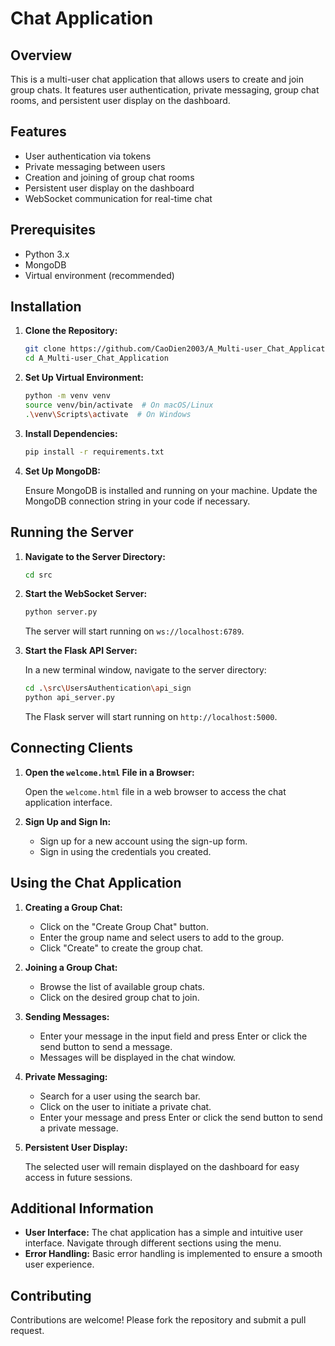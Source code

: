 # Chat Application

## Overview

This is a multi-user chat application that allows users to create and join group chats. It features user authentication, private messaging, group chat rooms, and persistent user display on the dashboard.

## Features

- User authentication via tokens
- Private messaging between users
- Creation and joining of group chat rooms
- Persistent user display on the dashboard
- WebSocket communication for real-time chat

## Prerequisites

- Python 3.x
- MongoDB
- Virtual environment (recommended)

## Installation

1. **Clone the Repository:**

    ```bash
    git clone https://github.com/CaoDien2003/A_Multi-user_Chat_Application.git
    cd A_Multi-user_Chat_Application
    ```

2. **Set Up Virtual Environment:**

    ```bash
    python -m venv venv
    source venv/bin/activate  # On macOS/Linux
    .\venv\Scripts\activate  # On Windows
    ```

3. **Install Dependencies:**

    ```bash
    pip install -r requirements.txt
    ```

4. **Set Up MongoDB:**

    Ensure MongoDB is installed and running on your machine. Update the MongoDB connection string in your code if necessary.

## Running the Server

1. **Navigate to the Server Directory:**

    ```bash
    cd src
    ```

2. **Start the WebSocket Server:**

    ```bash
    python server.py
    ```

    The server will start running on `ws://localhost:6789`.

3. **Start the Flask API Server:**

    In a new terminal window, navigate to the server directory:

    ```bash
    cd .\src\UsersAuthentication\api_sign  
    python api_server.py
    ```

    The Flask server will start running on `http://localhost:5000`.

## Connecting Clients

1. **Open the `welcome.html` File in a Browser:**

    Open the `welcome.html` file in a web browser to access the chat application interface.

2. **Sign Up and Sign In:**

    - Sign up for a new account using the sign-up form.
    - Sign in using the credentials you created.

## Using the Chat Application

1. **Creating a Group Chat:**

    - Click on the "Create Group Chat" button.
    - Enter the group name and select users to add to the group.
    - Click "Create" to create the group chat.

2. **Joining a Group Chat:**

    - Browse the list of available group chats.
    - Click on the desired group chat to join.

3. **Sending Messages:**

    - Enter your message in the input field and press Enter or click the send button to send a message.
    - Messages will be displayed in the chat window.

4. **Private Messaging:**

    - Search for a user using the search bar.
    - Click on the user to initiate a private chat.
    - Enter your message and press Enter or click the send button to send a private message.

5. **Persistent User Display:**

    The selected user will remain displayed on the dashboard for easy access in future sessions.

## Additional Information

- **User Interface:** The chat application has a simple and intuitive user interface. Navigate through different sections using the menu.
- **Error Handling:** Basic error handling is implemented to ensure a smooth user experience.

## Contributing

Contributions are welcome! Please fork the repository and submit a pull request.
